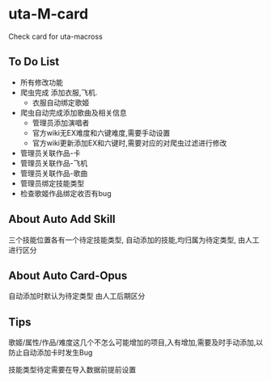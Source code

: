# uta-M-card
Check card for uta-macross 
## To Do List
+ 所有修改功能
+ 爬虫完成 添加衣服,飞机.
    - 衣服自动绑定歌姬
+ 爬虫自动完成添加歌曲及相关信息
    - 管理员添加演唱者
    - 官方wiki无EX难度和六键难度,需要手动设置
    - 官方wiki更新添加EX和六键时,需要对应的对爬虫过滤进行修改
+ 管理员关联作品-卡
+ 管理员关联作品-飞机
+ 管理员关联作品-歌曲
+ 管理员绑定技能类型
+ 检查歌姬作品绑定收否有bug

## About Auto Add Skill
 三个技能位置各有一个待定技能类型,
 自动添加的技能,均归属为待定类型,
 由人工进行区分
## About Auto Card-Opus
自动添加时默认为待定类型
由人工后期区分
 ## Tips
 歌姬/属性/作品/难度这几个不怎么可能增加的项目,入有增加,需要及时手动添加,以防止自动添加卡时发生Bug
 
技能类型待定需要在导入数据前提前设置